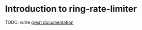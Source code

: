 # Introduction to ring-rate-limiter

TODO: write [great documentation](http://jacobian.org/writing/what-to-write/)
